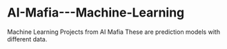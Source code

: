 # AI-Mafia---Machine-Learning
Machine Learning Projects from AI Mafia
These are prediction models with  different data.
